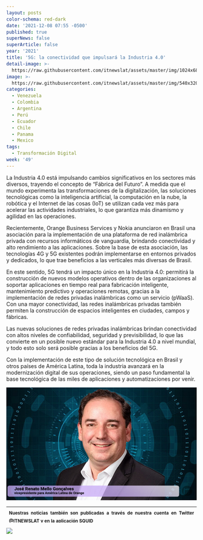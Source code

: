 ```yaml
---
layout: posts
color-schema: red-dark
date: '2021-12-08 07:55 -0500'
published: true
superNews: false
superArticle: false
year: '2021'
title: '5G: la conectividad que impulsará la Industria 4.0'
detail-image: >-
  https://raw.githubusercontent.com/itnewslat/assets/master/img/1024x680/Jose-Renato-Mello-Goncalves-g.jpg
image: >-
  https://raw.githubusercontent.com/itnewslat/assets/master/img/540x320/Jose-Renato-Mello-Goncalves-p.jpg
categories:
  - Venezuela
  - Colombia
  - Argentina
  - Perú
  - Ecuador
  - Chile
  - Panama
  - Mexico
tags:
  - Transformación Digital
week: '49'
---
```

La Industria 4.0 está impulsando cambios significativos en los sectores más diversos, trayendo el concepto de “Fábrica del Futuro”. A medida que el mundo experimenta las transformaciones de la digitalización, las soluciones tecnológicas como la inteligencia artificial, la computación en la nube, la robótica y el Internet de las cosas (IoT) se utilizan cada vez más para acelerar las actividades industriales, lo que garantiza más dinamismo y agilidad en las operaciones.

Recientemente, Orange Business Services y Nokia anunciaron en Brasil una asociación para la implementación de una plataforma de red inalámbrica privada con recursos informáticos de vanguardia, brindando conectividad y alto rendimiento a las aplicaciones. Sobre la base de esta asociación, las tecnologías 4G y 5G existentes podrán implementarse en entornos privados y dedicados, lo que trae beneficios a las verticales más diversas de Brasil.

En este sentido, 5G tendrá un impacto único en la Industria 4.0: permitirá la construcción de nuevos modelos operativos dentro de las organizaciones al soportar aplicaciones en tiempo real para fabricación inteligente, mantenimiento predictivo y operaciones remotas, gracias a la implementación de redes privadas inalámbricas como un servicio (pWaaS). Con una mayor conectividad, las redes inalámbricas privadas también permiten la construcción de espacios inteligentes en ciudades, campos y fábricas.

Las nuevas soluciones de redes privadas inalámbricas brindan conectividad con altos niveles de confiabilidad, seguridad y previsibilidad, lo que las convierte en un posible nuevo estándar para la Industria 4.0 a nivel mundial, y todo esto solo será posible gracias a los beneficios del 5G.

Con la implementación de este tipo de solución tecnológica en Brasil y otros países de América Latina, toda la industria avanzará en la modernización digital de sus operaciones, siendo un paso fundamental la base tecnológica de las miles de aplicaciones y automatizaciones por venir.

![](https://raw.githubusercontent.com/itnewslat/assets/master/img/540x320/Jose-Renato-Mello-Goncalves-p.jpg)

<table style="height: 42px;" width="569">
<tbody>
<tr>
<td style="text-align: justify;"><sub><strong>Nuestras noticias también son publicadas a través de nuestra cuenta en Twitter <a href="https://twitter.com/itnewslat?lang=es">@ITNEWSLAT</a> y en la aplicación <a href="https://squidapp.co/en/">SQUID</a></strong></sub></td>
</tr>
</tbody>
</table>

<img src="https://tracker.metricool.com/c3po.jpg?hash=56f88a41e39ab42c063cc51676587a04"/>
